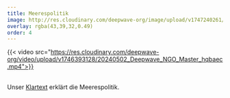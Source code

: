```yaml
---
title: Meerespolitik
image: http://res.cloudinary.com/deepwave-org/image/upload/v1747240261/Meerespolitik_good_icon_RGB_qbrmic.jpg
overlay: rgba(43,39,32,0.49)
order: 4
---
```


{{< video src="https://res.cloudinary.com/deepwave-org/video/upload/v1746393128/20240502_Deepwave_NGO_Master_hqbaec.mp4">}}


\
Unser [Klartext](https://klartext.deepwave.org/) erklärt die Meerespolitik.
